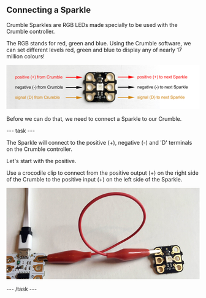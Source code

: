 ## Connecting a Sparkle

Crumble Sparkles are RGB LEDs made specially to be used with the Crumble controller.

The RGB stands for red, green and blue. Using the Crumble software, we can set different levels red, green and blue to display any of nearly 17 million colours!

![Crumble Sparkle connections](images/sparkleconnections.jpg)

Before we can do that, we need to connect a Sparkle to our Crumble.

--- task ---

The Sparkle will connect to the positive (+), negative (-) and 'D' terminals on the Crumble controller.

Let's start with the positive.

Use a crocodile clip to connect from the positive output (+) on the right side of the Crumble to the positive input (+) on the left side of the Sparkle.

![Connecting the Sparkle positive connection](images/sparklePositive.jpg)

--- /task ---



